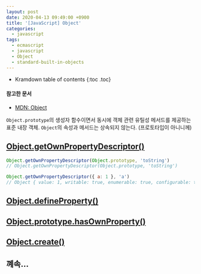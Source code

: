 ```yaml
---
layout: post
date: 2020-04-13 09:49:00 +0900
title: '[JavaScript] Object'
categories:
  - javascript
tags:
  - ecmascript
  - javascript
  - Object
  - standard-built-in-objects
---
```


* Kramdown table of contents
{:toc .toc}

#### 참고한 문서

- [MDN: Object](https://developer.mozilla.org/ko/docs/Web/JavaScript/Reference/Global_Objects/Object)

`Object.prototype`의 생성자 함수이면서 동시에 객체 관련 유틸성 메서드를 제공하는 표준 내장 객체. `Object`의 속성과 메서드는 상속되지 않는다. (프로토타입이 아니니께)

## [Object.getOwnPropertyDescriptor()](https://developer.mozilla.org/ko/docs/Web/JavaScript/Reference/Global_Objects/Object/getOwnPropertyDescriptor)

```js
Object.getOwnPropertyDescriptor(Object.prototype, 'toString')
// Object.getOwnPropertyDescriptor(Object.prototype, 'toString')

Object.getOwnPropertyDescriptor({ a: 1 }, 'a')
// Object { value: 1, writable: true, enumerable: true, configurable: true }
```

## [Object.defineProperty()](https://developer.mozilla.org/ko/docs/Web/JavaScript/Reference/Global_Objects/Object/defineProperty)


## [Object.prototype.hasOwnProperty()](https://developer.mozilla.org/ko/docs/Web/JavaScript/Reference/Global_Objects/Object/hasOwnProperty)


## [Object.create()](https://developer.mozilla.org/en-US/docs/Web/JavaScript/Reference/Global_Objects/Object/create#Classical_inheritance_with_Object.create)


## 꼐속...
